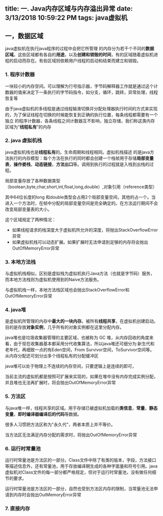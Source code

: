 title: 一. Java内存区域与内存溢出异常
date: 3/13/2018 10:59:22 PM 
tags: java虚拟机
---

## 一，数据区域 ##

java虚拟机在执行java程序的过程中会把它所管理 的内存分为若干个不同的**数据区域**。这些区域都有各自的**用途**，以及**创建和销毁的时间**，有的区域随着虚拟机进程的启动而存在。有些区域则依赖用户线程的启动和结束而建立和销毁。

### 1. 程序计数器 ###

一块较小的内存空间。可以理解为行号指示器，字节码解释器工作就是通过这个计数器的值来决定下一条执行的字节码指令，如分支，循环，跳转，异常处理，线程恢复等

由于java虚拟机的多线程是通过线程输液切换并分配处理器执行时间的方式来实现的，为了保证线程在切换的时候能恢复到正确的执行位置，每条线程都需要有一个独立 的程序计数器，各条线程之间计数器互不影响，独立存储，我们称这类内存区域为“**线程私有**”的内存

### 2. java 虚拟机栈 ###

java虚拟机栈也是**线程私有**的。生命周期和线程相同。虚拟机栈描述 的是java方法执行的内存模型：每个方法在执行的同时都会创建一个栈帧用于存储**局部变量表**，**操作娄栈**，**动态链接**，**方法出口**等。调用到执行的过程就是入栈到出栈的过程。

局部变量存放了各种数据类型（boolean,byte,char,short,int,float,long,double）,对象引用（reference类型）

其中64位长度的long 和double类型会占用2个局部变量空间，其他的占一个。当进入一个方法时，在帧中分配的局部变量空间是完全确定的。在方法运行期间不会改变局部变量表的大小。

这个区域规定了两种情况：

- 如果线程请求的栈深度大于虚拟机所允许的深度，将抛出StackOverflowError异常
- 如果虚拟机栈可以动态扩展。如果扩展时无法申请到足够的内存将会抛出OutOfMemoryError异常

### 3. 本地方法栈 ###

与虚拟机栈相似，区别是虚拟栈为虚拟机执行Java方法（也就是字节码）服务，而本地方法栈则为虚拟机使用到的Naive方法服务。

与虚拟机栈一样，本地方法栈区域也会抛出StackOverflowError和OutOfMemoryError异常

### 4. java堆 ###

是虚拟机所管理的内存中**最大的一块内存**。被所有**线程共享**，在虚拟机创建启动。目的是存放**对象实例**，几乎所有的对象实例都在这里分配内存。

java堆也是垃圾收集器管理的主要区域，也被称为 GC 堆，从内存回收的角度来看，由于现在收集器基本都采用分代收集算法，所以java堆还可细分为:新生代和老年代，再细致一点的有Eden空间，From Survivor空间，ToSurvivor空间等。从内存分配还可划分出多个线程私有的分配缓冲区

java堆可以处于物理上不连续的内存空间，只要逻辑上是连续的即可，

当前主流的虚拟机都是按照可扩展来实现的，如果在堆中没有内存完成实例分配，并且堆也无法再扩展时，将会抛出OutOfMemoryError异常

### 5. 方法区 ###

与java堆一样，线程共享的区域。用于存储已被虚拟机加载的**类信息**，**常量**，**静态变量**，**即时编译器编译后的代码**等数据。

很多人习惯把方法区称为"永久代"，两者本质上并不等价。

当方法区无法满足内存分配的需求时，将抛出OutOfMemoryError异常

### 6. 运行时常量池 ###

运行时常量池是方法区的一部分。Class文件中除了有类的版本，字段，方法接口等描述信息外，还有常量池，用于存放编译期生成的各种字面量和符号引用。java虚拟机对Class文件的每一部分都严格规定，但对于运行时常量池，没有做任何细节的要求。

运行时常量池是方法区的一部分，自然也受到方法区内存的限制，当常量池无法申请到内存时会抛出OutMemoryError异常

### 7. 直接内存 ###

